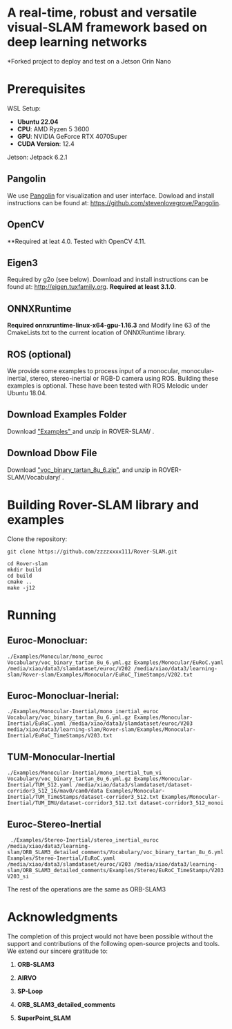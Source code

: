 # A real-time, robust and versatile visual-SLAM framework based on deep learning networks

*Forked project to deploy and test on a Jetson Orin Nano

# Prerequisites
WSL Setup: 

- **Ubuntu 22.04**
- **CPU**: AMD Ryzen 5 3600
- **GPU**: NVIDIA GeForce RTX 4070Super
- **CUDA Version**: 12.4

Jetson: Jetpack 6.2.1


## Pangolin
We use [Pangolin](https://github.com/stevenlovegrove/Pangolin) for visualization and user interface. Dowload and install instructions can be found at: https://github.com/stevenlovegrove/Pangolin.

## OpenCV
**Required at leat 4.0. Tested with OpenCV 4.11.

## Eigen3
Required by g2o (see below). Download and install instructions can be found at: http://eigen.tuxfamily.org. **Required at least 3.1.0**.

## ONNXRuntime
**Required onnxruntime-linux-x64-gpu-1.16.3** and Modify line 63 of the CmakeLists.txt to the current location of ONNXRuntime library.

## ROS (optional)

We provide some examples to process input of a monocular, monocular-inertial, stereo, stereo-inertial or RGB-D camera using ROS. Building these examples is optional. These have been tested with ROS Melodic under Ubuntu 18.04.



## Download Examples Folder
Download ["Examples" ](https://pan.baidu.com/s/1dd6k_Gf8mEjbiyli31_Yeg?pwd=p5y8) and unzip in ROVER-SLAM/ .

## Download Dbow File
Download ["voc_binary_tartan_8u_6.zip"](https://pan.baidu.com/s/1dd6k_Gf8mEjbiyli31_Yeg?pwd=p5y8), and unzip in ROVER-SLAM/Vocabulary/ .

# Building Rover-SLAM library and examples

Clone the repository:
```
git clone https://github.com/zzzzxxxx111/Rover-SLAM.git
```


```
cd Rover-slam
mkdir build
cd build
cmake ..
make -j12
```


# Running 

## Euroc-Monocluar:
```
./Examples/Monocular/mono_euroc  Vocabulary/voc_binary_tartan_8u_6.yml.gz Examples/Monocular/EuRoC.yaml /media/xiao/data3/slamdataset/euroc/V202 /media/xiao/data3/learning-slam/Rover-slam/Examples/Monocular/EuRoC_TimeStamps/V202.txt
```

## Euroc-Monocluar-Inerial:

```
./Examples/Monocular-Inertial/mono_inertial_euroc  Vocabulary/voc_binary_tartan_8u_6.yml.gz Examples/Monocular-Inertial/EuRoC.yaml /media/xiao/data3/slamdataset/euroc/V203 media/xiao/data3/learning-slam/Rover-slam/Examples/Monocular-Inertial/EuRoC_TimeStamps/V203.txt
```



## TUM-Monocular-Inertial

```
./Examples/Monocular-Inertial/mono_inertial_tum_vi Vocabulary/voc_binary_tartan_8u_6.yml.gz Examples/Monocular-Inertial/TUM_512.yaml /media/xiao/data3/slamdataset/dataset-corridor3_512_16/mav0/cam0/data Examples/Monocular-Inertial/TUM_TimeStamps/dataset-corridor3_512.txt Examples/Monocular-Inertial/TUM_IMU/dataset-corridor3_512.txt dataset-corridor3_512_monoi
```
## Euroc-Stereo-Inertial

```
 ./Examples/Stereo-Inertial/stereo_inertial_euroc /media/xiao/data3/learning-slam/ORB_SLAM3_detailed_comments/Vocabulary/voc_binary_tartan_8u_6.yml.gz Examples/Stereo-Inertial/EuRoC.yaml /media/xiao/data3/slamdataset/euroc/V203 /media/xiao/data3/learning-slam/ORB_SLAM3_detailed_comments/Examples/Stereo/EuRoC_TimeStamps/V203.txt V203_si
```      
The rest of the operations are the same as ORB-SLAM3



# Acknowledgments

The completion of this project would not have been possible without the support and contributions of the following open-source projects and tools. We extend our sincere gratitude to:

1. **ORB-SLAM3**  
   

2. **AIRVO**  
  

3. **SP-Loop**  

4. **ORB_SLAM3_detailed_comments**  

5. **SuperPoint_SLAM**
